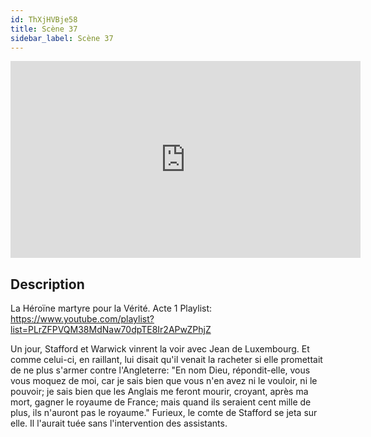 ```yaml
---
id: ThXjHVBje58
title: Scène 37
sidebar_label: Scène 37
---
```


<iframe
  width="560"
  height="315"
  src="https://www.youtube.com/embed/ThXjHVBje58"
  title="YouTube video player"
  frameborder="0"
  allow="accelerometer; autoplay; clipboard-write; encrypted-media; gyroscope; picture-in-picture; web-share"
  referrerpolicy="strict-origin-when-cross-origin"
  allowfullscreen
></iframe>

## Description

La Héroïne martyre pour la Vérité. Acte 1
Playlist: https://www.youtube.com/playlist?list=PLrZFPVQM38MdNaw70dpTE8Ir2APwZPhjZ

Un jour, Stafford et Warwick vinrent la voir avec Jean de Luxembourg. Et comme celui-ci, en raillant, lui disait qu'il venait la racheter si elle promettait de ne plus s'armer contre l'Angleterre: 
"En nom Dieu, répondit-elle, vous vous moquez de moi, car je sais bien que vous n'en avez ni le vouloir, ni le pouvoir; je sais bien que les Anglais me feront mourir, croyant, après ma mort, gagner le royaume de France; mais quand ils seraient cent mille de plus, ils n'auront pas le royaume."
Furieux, le comte de Stafford se jeta sur elle.
Il l'aurait tuée sans l'intervention des assistants.
